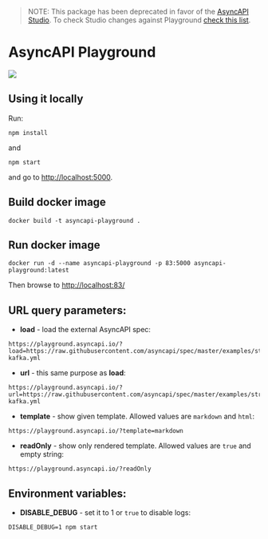 > NOTE: This package has been deprecated in favor of the [AsyncAPI Studio](https://github.com/asyncapi/studio). To check Studio changes against Playground [check this list](https://studio.asyncapi.com/?redirectedFrom=playground).

# AsyncAPI Playground

![](screenshot.png)

## Using it locally

Run:

```
npm install
```

and

```
npm start
```

and go to [http://localhost:5000]().

## Build docker image

```
docker build -t asyncapi-playground .
```

## Run docker image

```
docker run -d --name asyncapi-playground -p 83:5000 asyncapi-playground:latest
```

Then browse to [http://localhost:83/]()

## URL query parameters:

- **load** - load the external AsyncAPI spec:

```
https://playground.asyncapi.io/?load=https://raw.githubusercontent.com/asyncapi/spec/master/examples/streetlights-kafka.yml
```

- **url** - this same purpose as **load**:

```
https://playground.asyncapi.io/?url=https://raw.githubusercontent.com/asyncapi/spec/master/examples/streetlights-kafka.yml
```

- **template** - show given template. Allowed values are `markdown` and `html`:

```
https://playground.asyncapi.io/?template=markdown
```

- **readOnly** - show only rendered template. Allowed values are `true` and empty string:

```
https://playground.asyncapi.io/?readOnly
```

## Environment variables:

- **DISABLE_DEBUG** - set it to 1 or `true` to disable logs:

```
DISABLE_DEBUG=1 npm start
```
